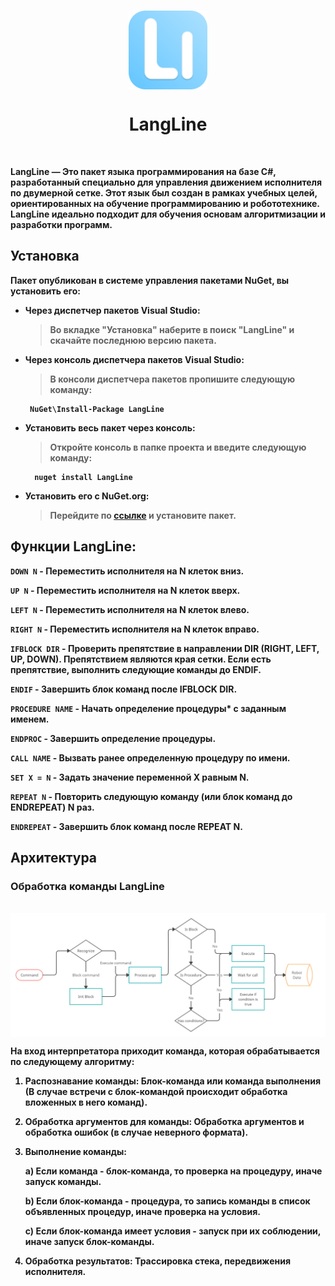 <p align="center">
    <br>
      <img src="Images/LangLine_Small.png"  width=25%  align="center"/>
      <h1 align="center">LangLine</h1>
    <br>
<p>
	
<b> LangLine <b> — Это пакет языка программирования на базе C#, разработанный специально для управления движением исполнителя по двумерной сетке. Этот язык был создан в рамках учебных целей, ориентированных на обучение программированию и робототехнике. LangLine идеально подходит для обучения основам алгоритмизации и разработки программ.
  
## Установка
Пакет опубликован в системе управления пакетами NuGet, вы установить его:
- Через диспетчер пакетов Visual Studio:
  	> Во вкладке "Установка" наберите в поиск "LangLine" и скачайте последнюю версию пакета.
- Через консоль диспетчера пакетов Visual Studio:
  	> В консоли диспетчера пакетов пропишите следующую команду:
   ```
	NuGet\Install-Package LangLine
   ```
- Установить весь пакет через консоль:
	> Откройте консоль в папке проекта и введите следующую команду:
  ```
	nuget install LangLine
   ```
- Установить его с NuGet.org:
  	> Перейдите по [ссылке](https://www.nuget.org/packages/LangLine/) и установите пакет.


## Функции LangLine:
`DOWN N` - Переместить исполнителя на N клеток вниз.

`UP N` - Переместить исполнителя на N клеток вверх.

`LEFT N` - Переместить исполнителя на N клеток влево.

`RIGHT N` - Переместить исполнителя на N клеток вправо.

`IFBLOCK DIR` - Проверить препятствие в направлении DIR (RIGHT, LEFT, UP, DOWN). Препятствием являются края сетки. Если есть препятствие, выполнить следующие команды до ENDIF.

`ENDIF` - Завершить блок команд после IFBLOCK DIR.

`PROCEDURE NAME` - Начать определение процедуры* с заданным именем.

`ENDPROC` - Завершить определение процедуры.

`CALL NAME` - Вызвать ранее определенную процедуру по имени.

`SET X = N` - Задать значение переменной X равным N.

`REPEAT N` - Повторить следующую команду (или блок команд до ENDREPEAT) N раз.

`ENDREPEAT` - Завершить блок команд после REPEAT N.

## Архитектура

### Обработка команды LangLine

<p align="center">
    <br>
      <img src="Assets/CommandArchBright.png"  align="center"/>
    <br>
<p>

На вход интерпретатора приходит команда, которая обрабатывается по следующему алгоритму:

1) Распознавание команды: Блок-команда или команда выполнения (В случае встречи с блок-командой происходит обработка вложенных в него команд).
2) Обработка аргументов для команды: Обработка аргументов и обработка ошибок (в случае неверного формата).
3) Выполнение команды:
   
   a) Если команда - блок-команда, то проверка на процедуру, иначе запуск команды.

   b) Если блок-команда - процедура, то запись команды в список объявленных процедур, иначе проверка на условия.
   
   c) Если блок-команда имеет условия - запуск при их соблюдении, иначе запуск блок-команды.
   
4) Обработка результатов: Трассировка стека, передвижения исполнителя.

